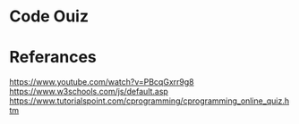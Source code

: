 # Code Ouiz

# Referances
https://www.youtube.com/watch?v=PBcqGxrr9g8
https://www.w3schools.com/js/default.asp
https://www.tutorialspoint.com/cprogramming/cprogramming_online_quiz.htm

